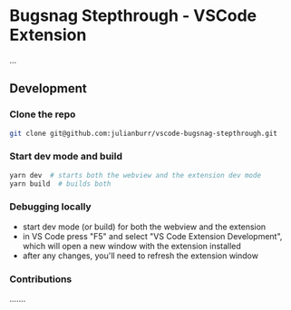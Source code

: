# Bugsnag Stepthrough - VSCode Extension

...

## Development

### Clone the repo

```bash
git clone git@github.com:julianburr/vscode-bugsnag-stepthrough.git
```

### Start dev mode and build

```bash
yarn dev  # starts both the webview and the extension dev mode
yarn build  # builds both
```

### Debugging locally

- start dev mode (or build) for both the webview and the extension
- in VS Code press "F5" and select "VS Code Extension Development", which will open a new window with the extension installed
- after any changes, you'll need to refresh the extension window

### Contributions

.......
